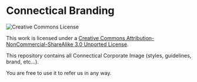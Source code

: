 # Connectical Branding #

![Creative Commons License][cc-image]

This work is licensed under a [Creative Commons
Attribution-NonCommercial-ShareAlike 3.0 Unported License][cc-license].

This repository contains all Connectical Corporate Image (styles,
guidelines, brand, etc...).

You are free to use it to refer us in any way.


[cc-image]: http://i.creativecommons.org/l/by-nc-sa/3.0/88x31.png
[cc-license]: http://creativecommons.org/licenses/by-nc-sa/3.0/
